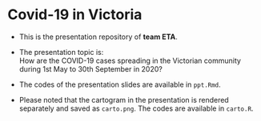 # Covid-19 in Victoria

- This is the presentation repository of **team ETA**.   

- The presentation topic is:    
How are the COVID-19 cases spreading in the Victorian community during 1st May to 30th September in 2020?

- The codes of the presentation slides are available in `ppt.Rmd`. 

- Please noted that the cartogram in the presentation is rendered separately and saved as `carto.png`. The codes are available in `carto.R`.



